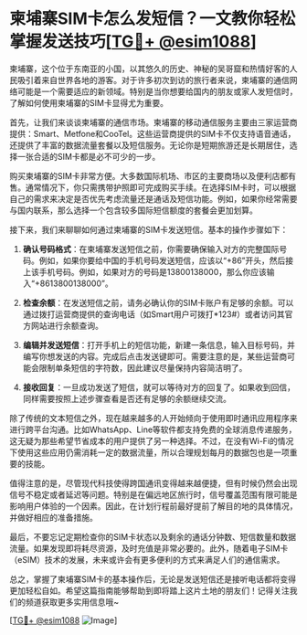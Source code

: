 # 柬埔寨SIM卡怎么发短信？一文教你轻松掌握发送技巧[[TG💪+ @esim1088](https://t.me/s/esim1088)]

柬埔寨，这个位于东南亚的小国，以其悠久的历史、神秘的吴哥窟和热情好客的人民吸引着来自世界各地的游客。对于许多初次到访的旅行者来说，柬埔寨的通信网络可能是一个需要适应的新领域。特别是当你想要给国内的朋友或家人发短信时，了解如何使用柬埔寨的SIM卡显得尤为重要。

首先，让我们来谈谈柬埔寨的通信市场。柬埔寨的移动通信服务主要由三家运营商提供：Smart、Metfone和CooTel。这些运营商提供的SIM卡不仅支持语音通话，还提供了丰富的数据流量套餐以及短信服务。无论你是短期旅游还是长期居住，选择一张合适的SIM卡都是必不可少的一步。

购买柬埔寨的SIM卡非常方便。大多数国际机场、市区的主要商场以及便利店都有售。通常情况下，你只需携带护照即可完成购买手续。在选择SIM卡时，可以根据自己的需求来决定是否优先考虑流量还是通话及短信功能。例如，如果你经常需要与国内联系，那么选择一个包含较多国际短信额度的套餐会更加划算。

接下来，我们来聊聊如何通过柬埔寨的SIM卡发送短信。基本的操作步骤如下：

1. **确认号码格式**：在柬埔寨发送短信之前，你需要确保输入对方的完整国际号码。例如，如果你要给中国的手机号码发送短信，应该以“+86”开头，然后接上该手机号码。例如，如果对方的号码是13800138000，那么你应该输入“+8613800138000”。

2. **检查余额**：在发送短信之前，请务必确认你的SIM卡账户有足够的余额。可以通过拨打运营商提供的查询电话（如Smart用户可拨打*123#）或者访问其官方网站进行余额查询。

3. **编辑并发送短信**：打开手机上的短信功能，新建一条信息，输入目标号码，并编写你想发送的内容。完成后点击发送键即可。需要注意的是，某些运营商可能会限制单条短信的字符数，因此建议尽量保持内容简洁明了。

4. **接收回复**：一旦成功发送了短信，就可以等待对方的回复了。如果收到回信，同样需要按照上述步骤查看是否还有足够的余额继续交流。

除了传统的文本短信之外，现在越来越多的人开始倾向于使用即时通讯应用程序来进行跨平台沟通。比如WhatsApp、Line等软件都支持免费的全球消息传递服务，这无疑为那些希望节省成本的用户提供了另一种选择。不过，在没有Wi-Fi的情况下使用这些应用仍需消耗一定的数据流量，所以合理规划每月的数据包也是一项重要的技能。

值得注意的是，尽管现代科技使得跨国通讯变得越来越便捷，但有时候仍然会出现信号不稳定或者延迟等问题。特别是在偏远地区旅行时，信号覆盖范围有限可能是影响用户体验的一个因素。因此，在计划行程前最好提前了解目的地的具体情况，并做好相应的准备措施。

最后，不要忘记定期检查你的SIM卡状态以及剩余的通话分钟数、短信数量和数据流量。如果发现即将耗尽资源，及时充值是非常必要的。此外，随着电子SIM卡（eSIM）技术的发展，未来或许会有更多便利的方式来满足人们的通信需求。

总之，掌握了柬埔寨SIM卡的基本操作后，无论是发送短信还是接听电话都将变得更加轻松自如。希望这篇指南能够帮助到即将踏上这片土地的朋友们！记得关注我们的频道获取更多实用信息哦~

[[TG💪+ @esim1088](https://t.me/s/esim1088) ![Image](https://i.postimg.cc/4NQfJmqS/Snipaste-2025-05-13-00-14-12.png)]